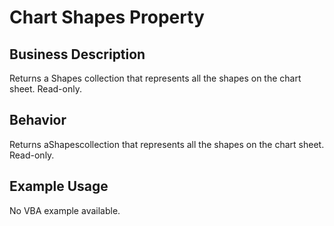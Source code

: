 # Chart Shapes Property

## Business Description
Returns a Shapes collection that represents all the shapes on the chart sheet. Read-only.

## Behavior
Returns aShapescollection that represents all the shapes on the  chart sheet. Read-only.

## Example Usage
No VBA example available.